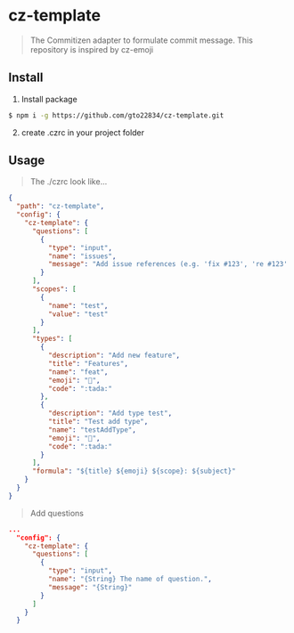 # cz-template

> The Commitizen adapter to formulate commit message.
This repository is inspired by cz-emoji

## Install

1. Install package
```sh
$ npm i -g https://github.com/gto22834/cz-template.git
```

2. create .czrc in your project folder

## Usage

> The ./czrc look like...

```json
{
  "path": "cz-template",
  "config": {
    "cz-template": {
      "questions": [
        {
          "type": "input",
          "name": "issues",
          "message": "Add issue references (e.g. 'fix #123', 're #123'.):\n"
        }
      ],
      "scopes": [
        {
          "name": "test",
          "value": "test"
        }
      ],
      "types": [
        {
          "description": "Add new feature",
          "title": "Features",
          "name": "feat",
          "emoji": "🎉",
          "code": ":tada:"
        },
        {
          "description": "Add type test",
          "title": "Test add type",
          "name": "testAddType",
          "emoji": "🎉",
          "code": ":tada:"
        }
      ],
      "formula": "${title} ${emoji} ${scope}: ${subject}"
    }
  }
}
```

> Add questions

```json
...
  "config": {
    "cz-template": {
      "questions": [
        {
          "type": "input",
          "name": "{String} The name of question.",
          "message": "{String}"
        }
      ]
    }
  }
```
